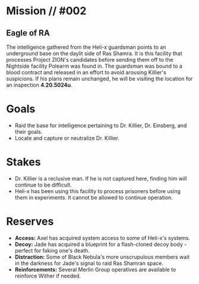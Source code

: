 # Mission // #002
## Eagle of RA

The intelligence gathered from the Heli-x guardsman points to an underground base on the daylit side of Ras Shamra. It is this facility that processes Project ZION's candidates before sending them off to the Nightside facility Polearm was found in.
The guardsman was bound to a blood contract and released in an effort to avoid arousing Killier's suspicions. If his plans remain unchanged, he will be visiting the location for an inspection **4.20.5024u**.

# Goals
- Raid the base for intelligence pertaining to Dr. Killier, Dr. Einsberg, and their goals.
- Locate and capture or neutralize Dr. Killier.

# Stakes
- Dr. Killier is a reclusive man. If he is not captured here, finding him will continue to be difficult.
- Heli-x has been using this facility to process prisoners before using them in experiments. It cannot be allowed to continue operation.

# Reserves
- **Access:** Axel has acquired system access to some of Heli-x's systems.
- **Decoy:** Jade has acquired a blueprint for a flash-cloned decoy body - perfect for faking one's death.
- **Distraction:** Some of Black Nebula's more unscrupulous members wait in the darkness for Jade's signal to raid Ras Shamran space.
- **Reinforcements:** Several Merlin Group operatives are available to reinforce Wither if needed.